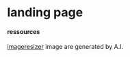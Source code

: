 # landing page 



#### ressources
[imageresizer](https://imageresizer.com/)
image are generated by A.I.
